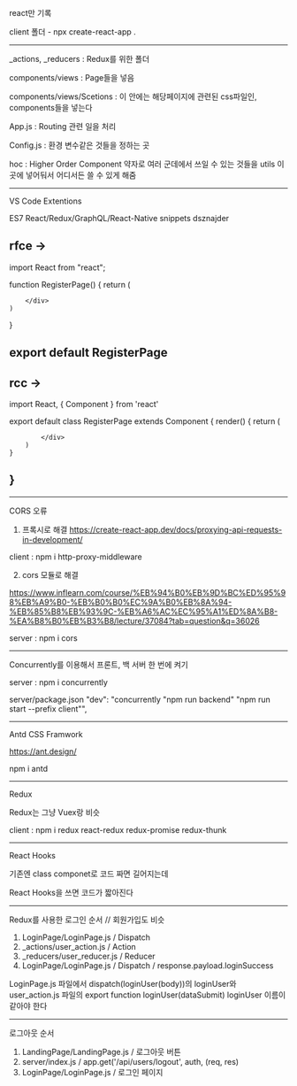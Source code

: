 react만 기록

client 폴더 - npx create-react-app .

-------------------------------------------------------------------------------------------------

_actions, _reducers : Redux를 위한 폴더

components/views : Page들을 넣음

components/views/Scetions : 이 안에는 해당페이지에 관련된 css파일인, components들을 넣는다

App.js : Routing 관련 일을 처리

Config.js : 환경 변수같은 것들을 정하는 곳

hoc : Higher Order Component 약자로 여러 군데에서 쓰일 수 있는 것들을
utils 이곳에 넣어둬서 어디서든 쓸 수 있게 해줌

-------------------------------------------------------------------------------------------------
VS Code Extentions

ES7 React/Redux/GraphQL/React-Native snippets
dsznajder

rfce ->
--------------------------
import React from "react";

function RegisterPage() {
    return (
        <div>
            
        </div>
    )
}

export default RegisterPage
--------------------------

rcc ->
--------------------------
import React, { Component } from 'react'

export default class RegisterPage extends Component {
    render() {
        return (
            <div>
                
            </div>
        )
    }
}
--------------------------

-------------------------------------------------------------------------------------------------

CORS 오류

1. 프록시로 해결
https://create-react-app.dev/docs/proxying-api-requests-in-development/

client : npm i http-proxy-middleware

2. cors 모듈로 해결

https://www.inflearn.com/course/%EB%94%B0%EB%9D%BC%ED%95%98%EB%A9%B0-%EB%B0%B0%EC%9A%B0%EB%8A%94-%EB%85%B8%EB%93%9C-%EB%A6%AC%EC%95%A1%ED%8A%B8-%EA%B8%B0%EB%B3%B8/lecture/37084?tab=question&q=36026

server : npm i cors

-------------------------------------------------------------------------------------------------
Concurrently를 이용해서 프론트, 백 서버 한 번에 켜기

server : npm i concurrently

server/package.json
"dev": "concurrently \"npm run backend\" \"npm run start --prefix client\"",

-------------------------------------------------------------------------------------------------
Antd CSS Framwork

https://ant.design/

npm i antd

-------------------------------------------------------------------------------------------------
Redux

Redux는 그냥 Vuex랑 비슷

client : npm i redux react-redux redux-promise redux-thunk

-------------------------------------------------------------------------------------------------
React Hooks

기존엔 class componet로 코드 짜면 길어지는데

React Hooks을 쓰면 코드가 짧아진다

-------------------------------------------------------------------------------------------------
Redux를 사용한 로그인 순서 // 회원가입도 비슷

1. LoginPage/LoginPage.js        / Dispatch
2. _actions/user_action.js       / Action
3. _reducers/user_reducer.js     / Reducer
4.  LoginPage/LoginPage.js       / Dispatch / response.payload.loginSuccess

LoginPage.js 파일에서 dispatch(loginUser(body))의 loginUser와
user_action.js 파일의 export function loginUser(dataSubmit) loginUser 이름이 같아야 한다

-------------------------------------------------------------------------------------------------
로그아웃 순서

1. LandingPage/LandingPage.js   / 로그아웃 버튼
2. server/index.js              / app.get('/api/users/logout', auth, (req, res)
3.  LoginPage/LoginPage.js      / 로그인 페이지
